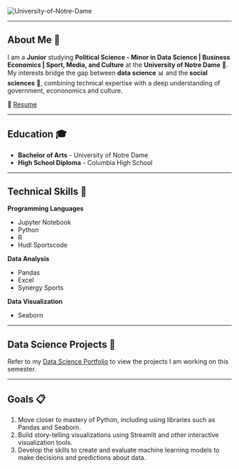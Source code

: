 ![University-of-Notre-Dame](https://github.com/user-attachments/assets/eb7201d8-6145-4056-a25b-41781e67d310)
___

## About Me 👋
I am a **Junior** studying **Political Science - Minor in Data Science | Business Economics | Sport, Media, and Culture** at the **University of Notre Dame** 🏰. My interests bridge the gap between **data science** 📊 and the **social sciences** 📖, combining technical expertise with a deep understanding of government, econonomics and culture.

📄 [Resume](https://docs.google.com/document/d/1UmIRNC1f7hvFGcvueQNtIDmdFpzIRVTcRjGHuN8i768/edit?tab=t.0)
___
## Education 🎓
- **Bachelor of Arts** - University of Notre Dame
- **High School Diploma** - Columbia High School

___
## Technical Skills 📜
**Programming Languages**
- Jupyter Notebook
- Python
- R
- Hudl Sportscode

**Data Analysis**  
- Pandas
- Excel
- Synergy Sports

**Data Visualization** 
- Seaborn

___
## Data Science Projects 🚀
Refer to my [Data Science Portfolio](https://github.com/justinsapienza/SAPIENZA-Data-Science-Portfolio) to view the projects I am working on this semester.

___
## Goals 📋
1. Move closer to mastery of Python, including using libraries such as Pandas and Seaborn.
2. Build story-telling visualizations using Streamlit and other interactive visualization tools.
3. Develop the skills to create and evaluate machine learning models to make decisions and predictions about data.
